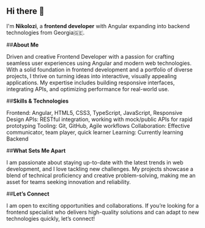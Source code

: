 ## Hi there 👋

I'm **Nikolozi**, a **frontend developer** with Angular expanding into backend technologies from Georgia🇬🇪.

##**About Me**

Driven and creative Frontend Developer with a passion for crafting seamless user experiences using Angular and modern web technologies. With a solid foundation in frontend development and a portfolio of diverse projects, I thrive on turning ideas into interactive, visually appealing applications. My expertise includes building responsive interfaces, integrating APIs, and optimizing performance for real-world use.

##**Skills & Technologies**

Frontend: Angular, HTML5, CSS3, TypeScript, JavaScript, Responsive Design
APIs: RESTful integration, working with mock/public APIs for rapid prototyping
Tooling: Git, GitHub, Agile workflows
Collaboration: Effective communicator, team player, quick learner
Learning: Currently learning Backend

##**What Sets Me Apart**

I am passionate about staying up-to-date with the latest trends in web development, and I love tackling new challenges. My projects showcase a blend of technical proficiency and creative problem-solving, making me an asset for teams seeking innovation and reliability.

##**Let’s Connect**

I am open to exciting opportunities and collaborations. If you’re looking for a frontend specialist who delivers high-quality solutions and can adapt to new technologies quickly, let’s connect!
